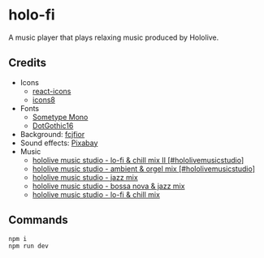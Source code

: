 # holo-fi

A music player that plays relaxing music produced by Hololive.

## Credits

- Icons
  - [react-icons](https://react-icons.github.io/react-icons/)
  - [icons8](https://icons8.com/icons)
- Fonts
  - [Sometype Mono](https://fonts.google.com/specimen/Sometype+Mono)
  - [DotGothic16](https://fonts.google.com/specimen/DotGothic16)
  <!-- - [M PLUS 1p](https://fonts.google.com/specimen/M+PLUS+1p)
  - [Titillium Web](https://fonts.google.com/specimen/Titillium+Web) -->
- Background: [fcjfior](https://x.com/fcjfior)
- Sound effects: [Pixabay](https://pixabay.com/)
- Music
  - [hololive music studio - lo-fi & chill mix II [#hololivemusicstudio]](https://www.youtube.com/watch?v=cBlrARl9tIQ&list=PL1NeGg1woXqnC8Rh_M0oO0QashTHocZqv)
  - [hololive music studio - ambient & orgel mix [#hololivemusicstudio]](https://www.youtube.com/watch?v=899x5rU9mX8&list=PL1NeGg1woXqnC8Rh_M0oO0QashTHocZqv&index=2)
  - [hololive music studio - jazz mix](https://www.youtube.com/watch?v=WFWw821wozI&list=PL1NeGg1woXqnC8Rh_M0oO0QashTHocZqv&index=3)
  - [hololive music studio - bossa nova & jazz mix](https://www.youtube.com/watch?v=VPBqpyub4Kc&list=PL1NeGg1woXqnC8Rh_M0oO0QashTHocZqv&index=4)
  - [hololive music studio - lo-fi & chill mix](https://www.youtube.com/watch?v=XD1t7JHbge0&list=PL1NeGg1woXqnC8Rh_M0oO0QashTHocZqv&index=5)

## Commands

```
npm i
npm run dev
```

<!-- - Sound effects: [ZapSplat](https://www.zapsplat.com/) -->
